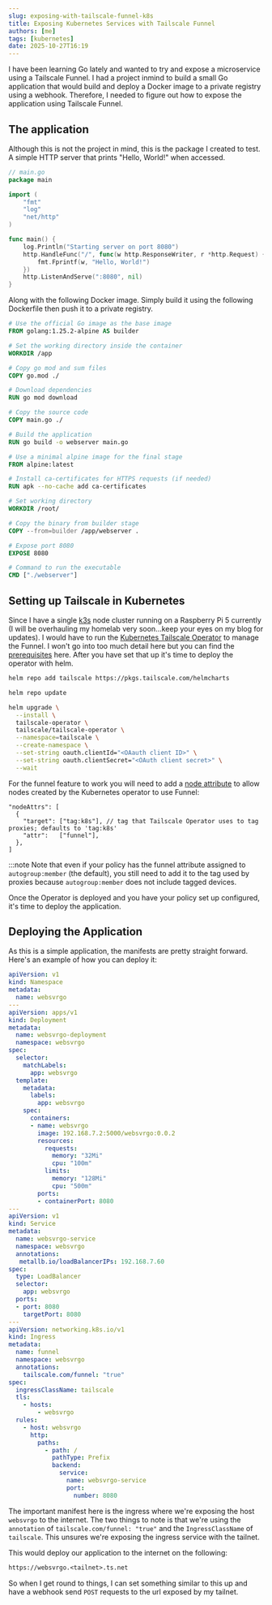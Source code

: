 ```yaml
---
slug: exposing-with-tailscale-funnel-k8s
title: Exposing Kubernetes Services with Tailscale Funnel
authors: [me]
tags: [kubernetes]
date: 2025-10-27T16:19
---
```


I have been learning Go lately and wanted to try and expose a microservice using a Tailscale Funnel. I had a project inmind to build a small Go application that would build and deploy a Docker image to a private registry using a webhook. Therefore, I needed to figure out how to expose the application using Tailscale Funnel.

<!-- truncate -->

## The application

Although this is not the project in mind, this is the package I created to test. A simple HTTP server that prints "Hello, World!" when accessed.

```go
// main.go
package main

import (
	"fmt"
	"log"
	"net/http"
)

func main() {
	log.Println("Starting server on port 8080")
	http.HandleFunc("/", func(w http.ResponseWriter, r *http.Request) {
		fmt.Fprintf(w, "Hello, World!")
	})
	http.ListenAndServe(":8080", nil)
}
```

Along with the following Docker image. Simply build it using the following Dockerfile then push it to a private registry.

```Dockerfile
# Use the official Go image as the base image
FROM golang:1.25.2-alpine AS builder

# Set the working directory inside the container
WORKDIR /app

# Copy go mod and sum files
COPY go.mod ./

# Download dependencies
RUN go mod download

# Copy the source code
COPY main.go ./

# Build the application
RUN go build -o webserver main.go

# Use a minimal alpine image for the final stage
FROM alpine:latest

# Install ca-certificates for HTTPS requests (if needed)
RUN apk --no-cache add ca-certificates

# Set working directory
WORKDIR /root/

# Copy the binary from builder stage
COPY --from=builder /app/webserver .

# Expose port 8080
EXPOSE 8080

# Command to run the executable
CMD ["./webserver"]
```
## Setting up Tailscale in Kubernetes

Since I have a single [k3s](https://k3s.io/) node cluster running on a Raspberry Pi 5 currently (I will be overhauling my homelab very soon...keep your eyes on my blog for updates). I would have to run the [Kubernetes Tailscale Operator](https://tailscale.com/kb/1236/kubernetes-operator) to manage the Funnel. I won't go into too much detail here but you can find the [prerequisites](https://tailscale.com/kb/1236/kubernetes-operator#prerequisites) here. After you have set that up it's time to deploy the operator with helm.

```bash showLineNumbers
helm repo add tailscale https://pkgs.tailscale.com/helmcharts

helm repo update

helm upgrade \
  --install \
  tailscale-operator \
  tailscale/tailscale-operator \
  --namespace=tailscale \
  --create-namespace \
  --set-string oauth.clientId="<OAauth client ID>" \
  --set-string oauth.clientSecret="<OAuth client secret>" \
  --wait
```
For the funnel feature to work you will need to add a [node attribute](https://tailscale.com/kb/1223/funnel#requirements-and-limitations) to allow nodes created by the Kubernetes operator to use Funnel:

```jsonc
"nodeAttrs": [
  {
    "target": ["tag:k8s"], // tag that Tailscale Operator uses to tag proxies; defaults to 'tag:k8s'
    "attr":   ["funnel"],
  },
]
```
:::note
Note that even if your policy has the funnel attribute assigned to `autogroup:member` (the default), you still need to add it to the tag used by proxies because `autogroup:member` does not include tagged devices.

Once the Operator is deployed and you have your policy set up configured, it's time to deploy the application.

## Deploying the Application

As this is a simple application, the manifests are pretty straight forward. Here's an example of how you can deploy it:

```yaml
apiVersion: v1
kind: Namespace
metadata:
  name: websvrgo
---
apiVersion: apps/v1
kind: Deployment
metadata:
  name: websvrgo-deployment
  namespace: websvrgo
spec:
  selector:
    matchLabels:
      app: websvrgo
  template:
    metadata:
      labels:
        app: websvrgo
    spec:
      containers:
      - name: websvrgo
        image: 192.168.7.2:5000/websvrgo:0.0.2
        resources:
          requests:
            memory: "32Mi"
            cpu: "100m"
          limits:
            memory: "128Mi"
            cpu: "500m"
        ports:
        - containerPort: 8080
---
apiVersion: v1
kind: Service
metadata:
  name: websvrgo-service
  namespace: websvrgo
  annotations:
   metallb.io/loadBalancerIPs: 192.168.7.60
spec:
  type: LoadBalancer
  selector:
    app: websvrgo
  ports:
  - port: 8080
    targetPort: 8080
---
apiVersion: networking.k8s.io/v1
kind: Ingress
metadata:
  name: funnel
  namespace: websvrgo
  annotations:
    tailscale.com/funnel: "true"
spec:
  ingressClassName: tailscale
  tls:
    - hosts:
        - websvrgo
  rules:
    - host: websvrgo
      http:
        paths:
          - path: /
            pathType: Prefix
            backend:
              service:
                name: websvrgo-service
                port:
                  number: 8080
```
The important manifest here is the ingress where we're exposing the host `websvrgo` to the internet. The two things to note is that we're using the `annotation` of `tailscale.com/funnel: "true"` and the `IngressClassName` of `tailscale`. This unsures we're exposing the ingress service with the tailnet.

This would deploy our application to the internet on the following:

```txt
https://websvrgo.<tailnet>.ts.net
```

So when I get round to things, I can set something similar to this up and have a webhook send `POST` requests to the url exposed by my tailnet.
